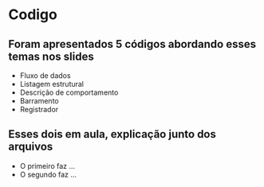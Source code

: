 # Codigo

## Foram apresentados 5 códigos abordando esses temas nos slides 

- Fluxo de dados
- Listagem estrutural
- Descrição de comportamento
- Barramento
- Registrador

## Esses dois em aula, explicação junto dos arquivos

- O primeiro faz ...
- O segundo faz ...
